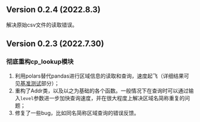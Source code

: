 ## Version 0.2.4 (2022.8.3)
解决原始csv文件的读取错误。

## Version 0.2.3 (2022.7.30)

### 彻底重构cp_lookup模块

1. 利用polars替代pandas进行区域信息的读取和查询，速度起飞（详细结果可见[基准测试](./benchmark.md)部分）；
2. 重构了Addr类，以及以之为基础的各个函数。一般情况下在查询时可以通过输入`level`参数进一步加快查询速度，并在很大程度上解决区域名简称重复的问题；
3. 修复了一些bug，比如同名简称区域查询的错误反馈。